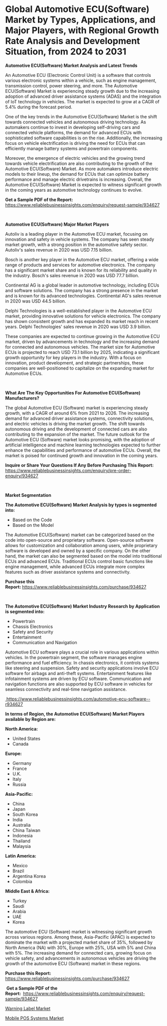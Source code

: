 <p><h1>Global Automotive ECU(Software) Market by Types, Applications, and Major Players, with Regional Growth Rate Analysis and Development Situation, from 2024 to 2031</h1></p><p><strong>Automotive ECU(Software) Market Analysis and Latest Trends</strong></p>
<p><p>An Automotive ECU (Electronic Control Unit) is a software that controls various electronic systems within a vehicle, such as engine management, transmission control, power steering, and more. The Automotive ECU(Software) Market is experiencing steady growth due to the increasing adoption of advanced driver assistance systems (ADAS) and the integration of IoT technology in vehicles. The market is expected to grow at a CAGR of 5.4% during the forecast period.</p><p>One of the key trends in the Automotive ECU(Software) Market is the shift towards connected vehicles and autonomous driving technology. As automakers continue to invest in developing self-driving cars and connected vehicle platforms, the demand for advanced ECUs with sophisticated software capabilities is on the rise. Additionally, the increasing focus on vehicle electrification is driving the need for ECUs that can efficiently manage battery systems and powertrain components.</p><p>Moreover, the emergence of electric vehicles and the growing trend towards vehicle electrification are also contributing to the growth of the Automotive ECU(Software) Market. As more automakers introduce electric models to their lineup, the demand for ECUs that can optimize battery performance and manage electric drivetrains is increasing. Overall, the Automotive ECU(Software) Market is expected to witness significant growth in the coming years as automotive technology continues to evolve.</p></p>
<p><strong>Get a Sample PDF of the Report:&nbsp;</strong> <a href="https://www.reliablebusinessinsights.com/enquiry/request-sample/934627">https://www.reliablebusinessinsights.com/enquiry/request-sample/934627</a></p>
<p>&nbsp;</p>
<p><strong>Automotive ECU(Software) Major Market Players</strong></p>
<p><p>Autoliv is a leading player in the Automotive ECU market, focusing on innovation and safety in vehicle systems. The company has seen steady market growth, with a strong position in the automotive safety sector. Autoliv's sales revenue in 2020 was USD 7.15 billion.</p><p>Bosch is another key player in the Automotive ECU market, offering a wide range of products and services for automotive electronics. The company has a significant market share and is known for its reliability and quality in the industry. Bosch's sales revenue in 2020 was USD 77.7 billion.</p><p>Continental AG is a global leader in automotive technology, including ECUs and software solutions. The company has a strong presence in the market and is known for its advanced technologies. Continental AG's sales revenue in 2020 was USD 44.5 billion.</p><p>Delphi Technologies is a well-established player in the Automotive ECU market, providing innovative solutions for vehicle electronics. The company has shown consistent growth and has expanded its market reach in recent years. Delphi Technologies' sales revenue in 2020 was USD 3.9 billion.</p><p>These companies are expected to continue growing in the Automotive ECU market, driven by advancements in technology and the increasing demand for connected and autonomous vehicles. The market size for Automotive ECUs is projected to reach USD 73.1 billion by 2025, indicating a significant growth opportunity for key players in the industry. With a focus on innovation, product development, and strategic partnerships, these companies are well-positioned to capitalize on the expanding market for Automotive ECUs.</p></p>
<p>&nbsp;</p>
<p><strong>What Are The Key Opportunities For Automotive ECU(Software) Manufacturers?</strong></p>
<p><p>The global Automotive ECU (Software) market is experiencing steady growth, with a CAGR of around 6% from 2021 to 2026. The increasing demand for advanced driver assistance systems, connectivity solutions, and electric vehicles is driving the market growth. The shift towards autonomous driving and the development of connected cars are also contributing to the expansion of the market. The future outlook for the Automotive ECU (Software) market looks promising, with the adoption of artificial intelligence and machine learning technologies expected to further enhance the capabilities and performance of automotive ECUs. Overall, the market is poised for continued growth and innovation in the coming years.</p></p>
<p><strong>Inquire or Share Your Questions If Any Before Purchasing This Report:</strong> <a href="https://www.reliablebusinessinsights.com/enquiry/pre-order-enquiry/934627">https://www.reliablebusinessinsights.com/enquiry/pre-order-enquiry/934627</a></p>
<p>&nbsp;</p>
<p><strong>Market Segmentation</strong></p>
<p><strong>The Automotive ECU(Software) Market Analysis by types is segmented into:</strong></p>
<p><ul><li>Based on the Code</li><li>Based on the Model</li></ul></p>
<p><p>The Automotive ECU(Software) market can be categorized based on the code into open-source and proprietary software. Open-source software allows for customization and collaboration among users, while proprietary software is developed and owned by a specific company. On the other hand, the market can also be segmented based on the model into traditional ECUs and advanced ECUs. Traditional ECUs control basic functions like engine management, while advanced ECUs integrate more complex features such as driver assistance systems and connectivity.</p></p>
<p><strong>Purchase this Report:&nbsp;</strong><a href="https://www.reliablebusinessinsights.com/purchase/934627">https://www.reliablebusinessinsights.com/purchase/934627</a></p>
<p>&nbsp;</p>
<p><strong>The Automotive ECU(Software) Market Industry Research by Application is segmented into:</strong></p>
<p><ul><li>Powertrain</li><li>Chassis Electronics</li><li>Safety and Security</li><li>Entertainment</li><li>Communication and Navigation</li></ul></p>
<p><p>Automotive ECU software plays a crucial role in various applications within vehicles. In the powertrain segment, the software manages engine performance and fuel efficiency. In chassis electronics, it controls systems like steering and suspension. Safety and security applications involve ECU software for airbags and anti-theft systems. Entertainment features like infotainment systems are driven by ECU software. Communication and navigation functions are also supported by ECU software in vehicles for seamless connectivity and real-time navigation assistance.</p></p>
<p><a href="https://www.reliablebusinessinsights.com/automotive-ecu-software--r934627">&nbsp;https://www.reliablebusinessinsights.com/automotive-ecu-software--r934627</a></p>
<p><strong>In terms of Region, the Automotive ECU(Software) Market Players available by Region are:</strong></p>
<p>
    <p> <strong> North America: </strong>
        <ul>
            <li>United States</li>
            <li>Canada</li>
        </ul>
        </p> 
    <p> <strong> Europe: </strong>
        <ul>
            <li>Germany</li>
            <li>France</li>
            <li>U.K.</li>
            <li>Italy</li>
            <li>Russia</li>
        </ul>
        </p> 
    <p> <strong> Asia-Pacific: </strong>
        <ul>
            <li>China</li>
            <li>Japan</li>
            <li>South Korea</li>
            <li>India</li>
            <li>Australia</li>
            <li>China Taiwan</li>
            <li>Indonesia</li>
            <li>Thailand</li>
            <li>Malaysia</li>
        </ul>
        </p> 
    <p> <strong> Latin America: </strong>
        <ul>
            <li>Mexico</li>
            <li>Brazil</li>
            <li>Argentina Korea</li>
            <li>Colombia</li>
        </ul>
        </p> 
    <p> <strong> Middle East & Africa: </strong>
        <ul>
            <li>Turkey</li>
            <li>Saudi</li>
            <li>Arabia</li>
            <li>UAE</li>
            <li>Korea</li>
        </ul>
    </p>
    </p>
<p><p>The automotive ECU (Software) market is witnessing significant growth across various regions. Among these, Asia-Pacific (APAC) is expected to dominate the market with a projected market share of 35%, followed by North America (NA) with 30%, Europe with 25%, USA with 5% and China with 5%. The increasing demand for connected cars, growing focus on vehicle safety, and advancements in autonomous vehicles are driving the growth of the automotive ECU (Software) market in these regions.</p></p>
<p><strong>Purchase this Report: </strong><a href="https://www.reliablebusinessinsights.com/purchase/934627">https://www.reliablebusinessinsights.com/purchase/934627</a></p>
<p>&nbsp;<strong>Get a Sample PDF of the Report:&nbsp;&nbsp;</strong><a href="https://www.reliablebusinessinsights.com/enquiry/request-sample/934627">https://www.reliablebusinessinsights.com/enquiry/request-sample/934627</a></p>
<p><strong></strong></p>
<p><p><a href="https://view.publitas.com/reportprime-1/global-warning-label-market-is-projected-to-grow-at-a-cagr-of-9-9-forcasted-for-period-from-2024-to-2031/">Warning Label Market</a></p><p><a href="https://github.com/dylanObrien626/Market-Research-Report-List-1/blob/main/mobile-pos-systems-market.md">Mobile POS Systems Market</a></p></p>